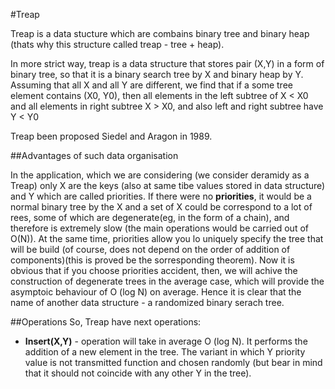 #Treap

Treap is a data stucture which are combains binary tree and binary heap (thats why this structure called treap - tree + heap).

In more strict way, treap is a data structure that stores pair (X,Y) in a form of binary tree, so that it is a binary search tree by X and binary heap by Y.
Assuming that all X and all Y are different, we find that if a some tree element contains (X0, Y0), then all elements in the left subtree of X < X0 and all elements in right subtree X > X0, and also left and right subtree have Y < Y0

Treap been proposed Siedel and Aragon in 1989.

##Advantages of such data organisation

In the application, which we are considering (we consider deramidy as a Treap) only X are the keys (also at same tibe values stored in data structure) and Y which are called priorities. If there were no **priorities**, it would be a normal binary tree by the X and a set of X could be correspond to a lot of rees, some of which are degenerate(eg, in the form of a chain), and therefore is extremely slow (the main operations would be carried out of O(N)).
At the same time, priorities allow you lo uniquely specify the tree that will be build (of course, does not depend on the order of addition of components)(this is proved be the sorresponding theorem). Now it is obvious that if you choose priorities accident, then, we will achive the construction of degenerate trees in the average case, which will provide the asymptoic behaviour of O (log N) on average. Hence it is clear that the name of another data structure - a randomized binary serach tree.

##Operations
So, Treap have next operations:
- **Insert(X,Y)** - operation will take in average O (log N).
  It performs the addition of a new element in the tree. The variant in which Y priority value is not transmitted function and chosen randomly (but bear in mind that it should not coincide with any other Y in the tree).
  
